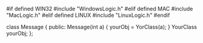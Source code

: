 #if defined WIN32
	#include "WindowsLogic.h"
#elif defined MAC
    #include "MacLogic.h"
#elif defined LINUX
    #include "LinuxLogic.h"
#endif

class Message
{
public:
    Message(int a) {
	yourObj = YorClass(a);
    }
	YourClass yourObj;
};
